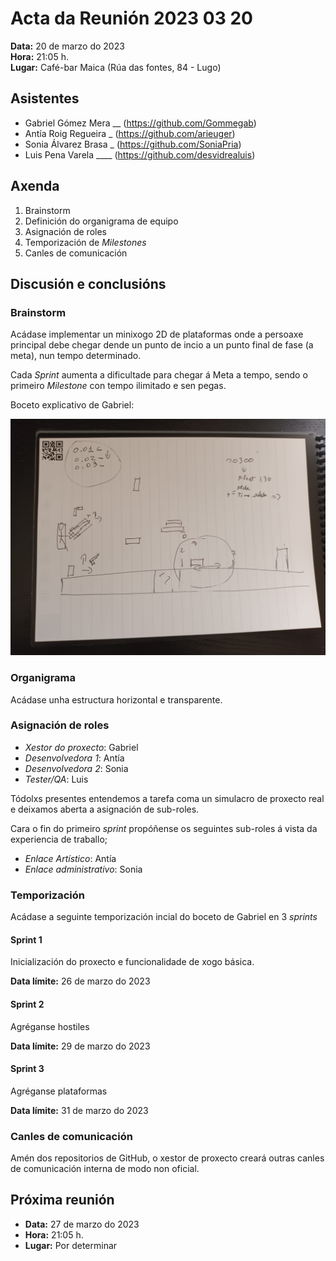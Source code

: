 # Acta da Reunión 2023 03 20  

**Data:** 20 de marzo do 2023  
**Hora:** 21:05 h.  
**Lugar:** Café-bar Maica (Rúa das fontes, 84 - Lugo)  

## Asistentes  

- Gabriel Gómez Mera __ (https://github.com/Gommegab)  
- Antía Roig Regueira _ (https://github.com/arieuger)  
- Sonia Álvarez Brasa _ (https://github.com/SoniaPria)  
- Luis Pena Varela ____ (https://github.com/desvidrealuis)  

## Axenda  

1. Brainstorm  
2. Definición do organigrama de equipo  
3. Asignación de roles  
4. Temporización de _Milestones_  
5. Canles de comunicación  

## Discusión e conclusións  

### Brainstorm  

Acádase implementar un minixogo 2D de plataformas onde a persoaxe principal debe chegar dende un punto de incio a un punto final de fase (a meta), nun tempo determinado.

Cada _Sprint_ aumenta a dificultade para chegar á Meta a tempo, sendo o primeiro _Milestone_ con tempo ilimitado e sen pegas.   

Boceto explicativo de Gabriel:

<img alt="Boceto de Gabriel" src="../img/WhatsApp_Image_2023-03-20_ at_21.26.55.jpeg">


### Organigrama  

Acádase unha estructura horizontal e transparente.   


### Asignación de roles  

- *Xestor do proxecto*: Gabriel  
- *Desenvolvedora 1*: Antía  
- *Desenvolvedora 2*: Sonia  
- *Tester/QA*: Luis

Tódolxs presentes entendemos a tarefa coma un simulacro de proxecto real e deixamos aberta a asignación de sub-roles.   

Cara o fin do primeiro _sprint_ propóñense os seguintes sub-roles á vista da experiencia de traballo;  

- *Enlace Artístico*: Antía  
- *Enlace administrativo*: Sonia

### Temporización  

Acádase a seguinte temporización incial do boceto de Gabriel en 3 _sprints_

#### Sprint 1

Inicialización do proxecto e funcionalidade de xogo básica.  

**Data límite:** 26 de marzo do 2023   

#### Sprint 2  

Agréganse hostiles   

**Data límite:** 29 de marzo do 2023    

#### Sprint 3   

Agréganse plataformas  

**Data límite:** 31 de marzo do 2023   


### Canles de comunicación  

Amén dos repositorios de GitHub, o xestor de proxecto creará outras canles de comunicación interna de modo non oficial.  


## Próxima reunión

- **Data:** 27 de marzo do 2023
- **Hora:** 21:05 h.
- **Lugar:** Por determinar
